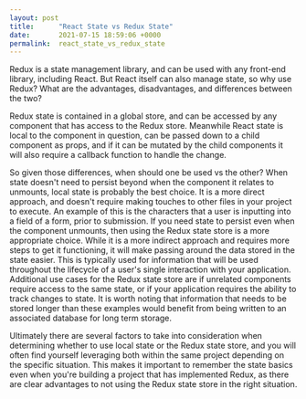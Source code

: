 ```yaml
---
layout: post
title:      "React State vs Redux State"
date:       2021-07-15 18:59:06 +0000
permalink:  react_state_vs_redux_state
---
```



Redux is a state management library, and can be used with any front-end library, including React. But React itself can also manage state, so why use Redux? What are the advantages, disadvantages, and differences between the two?

Redux state is contained in a global store, and can be accessed by any component that has access to the Redux store. Meanwhile React state is local to the component in question, can be passed down to a child component as props, and if it can be mutated by the child components it will also require a callback function to handle the change. 

So given those differences, when should one be used vs the other? When state doesn't need to persist beyond when the component it relates to unmounts, local state is probably the best choice. It is a more direct approach, and doesn't require making touches to other files in your project to execute. An example of this is the characters that a user is inputting into a field of a form, prior to submission.  If you need state to persist even when the component unmounts, then using the Redux state store is a more appropriate choice. While it is a more indirect approach and requires more steps to get it functioning, it will make passing around the data stored in the state easier. This is typically used for information that will be used throughout the lifecycle of a user's single interaction with your application. Additional use cases for the Redux state store are if unrelated components require access to the same state, or if your application requires the ability to track changes to state. It is worth noting that information that needs to be stored longer than these examples would benefit from being written to an associated database for long term storage.

Ultimately there are several factors to take into consideration when determining whether to use local state or the Redux state store, and you will often find yourself leveraging both within the same project depending on the specific situation. This makes it important to remember the state basics even when you're building a project that has implemented Redux, as there are clear advantages to not using the Redux state store in the right situation. 


